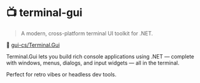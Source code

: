 # 📺 terminal-gui

> A modern, cross-platform terminal UI toolkit for .NET.

🔗 [gui-cs/Terminal.Gui](https://github.com/gui-cs/Terminal.Gui)

Terminal.Gui lets you build rich console applications using .NET — complete with
windows, menus, dialogs, and input widgets — all in the terminal.

Perfect for retro vibes or headless dev tools.
